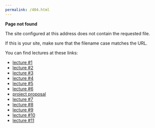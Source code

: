 ```yaml
---
permalink: /404.html
---
```


**Page not found**

The site configured at this address does not contain the requested file.

If this is your site, make sure that the filename case matches the URL.

You can find lectures at these links:
* [lecture #1](https://ptds2022.github.io/class/lecture01)
* [lecture #2](https://ptds2022.github.io/class/lecture02_markdown)
* [lecture #3](https://ptds2022.github.io/class/lecture03_github)  
* [lecture #4](https://ptds2022.github.io/class/lecture04_datastructure)
* [lecture #5](https://ptds2022.github.io/class/lecture05_controlstructure)
* [lecture #6](https://ptds2022.github.io/class/lecture06_function)
* [project proposal](https://ptds2022.github.io/class/lecture07_project)
* [lecture #7](https://ptds2022.github.io/class/lecture07_scrap)
* [lecture #8](https://ptds2022.github.io/class/lecture08_function)
* [lecture #9](https://ptds2022.github.io/class/lecture09_shiny)
* [lecture #10](https://ptds2022.github.io/class/lecture10_pkg)
* [lecture #11](https://ptds2022.github.io/class/lecture11_shiny2)